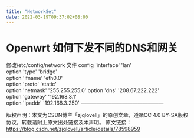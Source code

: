 ```yaml
---
title: "NetworkSet"
date: 2022-03-19T09:37:02+08:00
---
```

# Openwrt 如何下发不同的DNS和网关

修改/etc/config/network 文件
config 'interface' 'lan'            
        option 'type' 'bridge'      
        option 'ifname' 'eth0.0'    
        option 'proto' 'static'     
        option 'netmask' '255.255.255.0'
        option 'dns' '208.67.222.222'   
        option 'gateway' '192.168.3.1'  
        option 'ipaddr' '192.168.3.250'
————————————————

版权声明：本文为CSDN博主「zjqlovell」的原创文章，遵循CC 4.0 BY-SA版权协议，转载请附上原文出处链接及本声明。
原文链接：https://blog.csdn.net/zjqlovell/article/details/78598959
